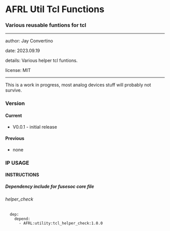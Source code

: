 # AFRL Util Tcl Functions
### Various reusable funtions for tcl
---

   author: Jay Convertino   
   
   date: 2023.09.19
   
   details: Various helper tcl funtions.
   
   license: MIT   
   
---

This is a work in progress, most analog devices stuff will probably not survive.

### Version
#### Current
  - V0.0.1 - initial release

#### Previous
  - none

### IP USAGE
#### INSTRUCTIONS

##### Dependency include for fusesoc core file

###### helper_check
``` 
  dep:
    depend:
      - AFRL:utility:tcl_helper_check:1.0.0
```
